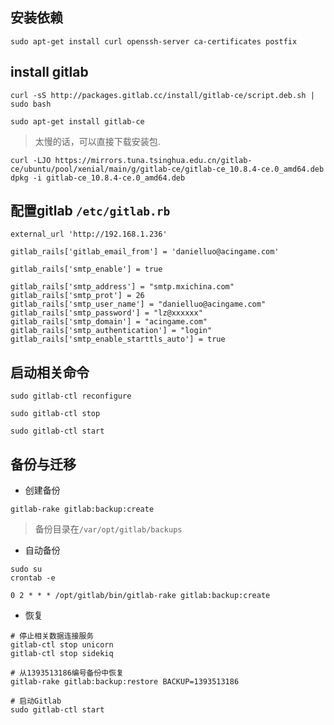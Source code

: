## 安装依赖

```
sudo apt-get install curl openssh-server ca-certificates postfix
```

## install gitlab

```
curl -sS http://packages.gitlab.cc/install/gitlab-ce/script.deb.sh | sudo bash

sudo apt-get install gitlab-ce
```

> 太慢的话，可以直接下载安装包.

```
curl -LJO https://mirrors.tuna.tsinghua.edu.cn/gitlab-ce/ubuntu/pool/xenial/main/g/gitlab-ce/gitlab-ce_10.8.4-ce.0_amd64.deb
dpkg -i gitlab-ce_10.8.4-ce.0_amd64.deb
```




## 配置gitlab `/etc/gitlab.rb`

```
external_url 'http://192.168.1.236'

gitlab_rails['gitlab_email_from'] = 'danielluo@acingame.com'

gitlab_rails['smtp_enable'] = true

gitlab_rails['smtp_address'] = "smtp.mxichina.com"
gitlab_rails['smtp_prot'] = 26
gitlab_rails['smtp_user_name'] = "danielluo@acingame.com"
gitlab_rails['smtp_password'] = "lz@xxxxxx"
gitlab_rails['smtp_domain'] = "acingame.com"
gitlab_rails['smtp_authentication'] = "login"
gitlab_rails['smtp_enable_starttls_auto'] = true
```

## 启动相关命令

```
sudo gitlab-ctl reconfigure

sudo gitlab-ctl stop

sudo gitlab-ctl start

```



## 备份与迁移

* 创建备份

```
gitlab-rake gitlab:backup:create
```

> 备份目录在`/var/opt/gitlab/backups`

* 自动备份

```
sudo su
crontab -e

0 2 * * * /opt/gitlab/bin/gitlab-rake gitlab:backup:create

```

* 恢复

```
# 停止相关数据连接服务
gitlab-ctl stop unicorn
gitlab-ctl stop sidekiq

# 从1393513186编号备份中恢复
gitlab-rake gitlab:backup:restore BACKUP=1393513186

# 启动Gitlab
sudo gitlab-ctl start
```